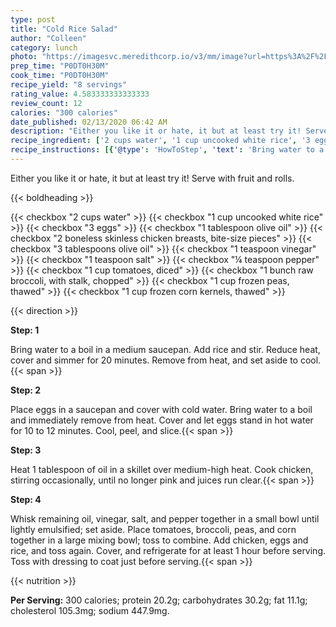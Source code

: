 ```yaml
---
type: post
title: "Cold Rice Salad"
author: "Colleen"
category: lunch
photo: "https://imagesvc.meredithcorp.io/v3/mm/image?url=https%3A%2F%2Fimages.media-allrecipes.com%2Fuserphotos%2F1598736.jpg"
prep_time: "P0DT0H30M"
cook_time: "P0DT0H30M"
recipe_yield: "8 servings"
rating_value: 4.583333333333333
review_count: 12
calories: "300 calories"
date_published: 02/13/2020 06:42 AM
description: "Either you like it or hate, it but at least try it! Serve with fruit and rolls."
recipe_ingredient: ['2 cups water', '1 cup uncooked white rice', '3 eggs', '1 tablespoon olive oil', '2 boneless skinless chicken breasts, bite-size pieces', '3 tablespoons olive oil', '1 teaspoon vinegar', '1 teaspoon salt', '¼ teaspoon pepper', '1 cup tomatoes, diced', '1 bunch raw broccoli, with stalk, chopped', '1 cup frozen peas, thawed', '1 cup frozen corn kernels, thawed']
recipe_instructions: [{'@type': 'HowToStep', 'text': 'Bring water to a boil in a medium saucepan. Add rice and stir. Reduce heat, cover and simmer for 20 minutes. Remove from heat, and set aside to cool.\n'}, {'@type': 'HowToStep', 'text': 'Place eggs in a saucepan and cover with cold water. Bring water to a boil and immediately remove from heat. Cover and let eggs stand in hot water for 10 to 12 minutes. Cool, peel, and slice.\n'}, {'@type': 'HowToStep', 'text': 'Heat 1 tablespoon of oil in a skillet over medium-high heat. Cook chicken, stirring occasionally, until no longer pink and juices run clear.\n'}, {'@type': 'HowToStep', 'text': 'Whisk remaining oil, vinegar, salt, and pepper together in a small bowl until lightly emulsified; set aside. Place tomatoes, broccoli, peas, and corn together in a large mixing bowl; toss to combine. Add chicken, eggs and rice, and toss again. Cover, and refrigerate for at least 1 hour before serving. Toss with dressing to coat just before serving.\n'}]
---
```


Either you like it or hate, it but at least try it! Serve with fruit and rolls. 

{{< boldheading >}}

{{< checkbox "2 cups water" >}}
{{< checkbox "1 cup uncooked white rice" >}}
{{< checkbox "3  eggs" >}}
{{< checkbox "1 tablespoon olive oil" >}}
{{< checkbox "2  boneless skinless chicken breasts, bite-size pieces" >}}
{{< checkbox "3 tablespoons olive oil" >}}
{{< checkbox "1 teaspoon vinegar" >}}
{{< checkbox "1 teaspoon salt" >}}
{{< checkbox "¼ teaspoon pepper" >}}
{{< checkbox "1 cup tomatoes, diced" >}}
{{< checkbox "1 bunch raw broccoli, with stalk, chopped" >}}
{{< checkbox "1 cup frozen peas, thawed" >}}
{{< checkbox "1 cup frozen corn kernels, thawed" >}}


{{< direction >}}

**Step: 1**

Bring water to a boil in a medium saucepan. Add rice and stir. Reduce heat, cover and simmer for 20 minutes. Remove from heat, and set aside to cool.{{< span >}}

**Step: 2**

Place eggs in a saucepan and cover with cold water. Bring water to a boil and immediately remove from heat. Cover and let eggs stand in hot water for 10 to 12 minutes. Cool, peel, and slice.{{< span >}}

**Step: 3**

Heat 1 tablespoon of oil in a skillet over medium-high heat. Cook chicken, stirring occasionally, until no longer pink and juices run clear.{{< span >}}

**Step: 4**

Whisk remaining oil, vinegar, salt, and pepper together in a small bowl until lightly emulsified; set aside. Place tomatoes, broccoli, peas, and corn together in a large mixing bowl; toss to combine. Add chicken, eggs and rice, and toss again. Cover, and refrigerate for at least 1 hour before serving. Toss with dressing to coat just before serving.{{< span >}}

{{< nutrition >}}

**Per Serving:** 300 calories; protein 20.2g; carbohydrates 30.2g; fat 11.1g; cholesterol 105.3mg; sodium 447.9mg.